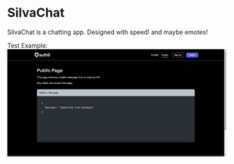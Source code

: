# SilvaChat
SilvaChat is a chatting app. Designed with speed! and maybe emotes!

Test Example:
![alt text](https://github.com/DrewTodd0628/SilvaChat/blob/main/example/public.png?raw=true)

